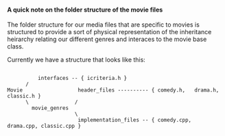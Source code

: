 #### A quick note on the folder structure of the movie files

The folder structure for our media files that are specific to movies is structured to provide a sort of physical representation of the inheritance heirarchy relating our different genres and interaces to the movie base class.

Currently we have a structure that looks like this:
        
```
        
          interfaces -- { icriteria.h }
      /                                        
Movie                  header_files ---------- { comedy.h,   drama.h,   classic.h } 
      \               /                         
        movie_genres                              
                      \                     
                       implementation_files -- { comedy.cpp, drama.cpp, classic.cpp }
                                               
                                                  
```
